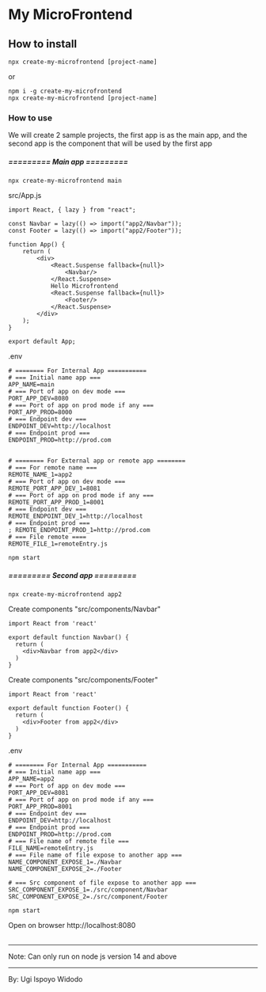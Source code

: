 # My MicroFrontend

<h2>How to install</h2>

```
npx create-my-microfrontend [project-name]
```

or

```
npm i -g create-my-microfrontend
npx create-my-microfrontend [project-name]
```

<h3>How to use</h3>
<p>We will create 2 sample projects, the first app is as the main app, and the second app is the component that will be used by the first app</p>

<h5>========= Main app =========</h5>

``` 
npx create-my-microfrontend main
```

src/App.js
```
import React, { lazy } from "react";

const Navbar = lazy(() => import("app2/Navbar"));
const Footer = lazy(() => import("app2/Footer"));

function App() {
    return (
        <div>
            <React.Suspense fallback={null}>
                <Navbar/>
            </React.Suspense>
            Hello Microfrontend
            <React.Suspense fallback={null}>
                <Footer/>
            </React.Suspense>
        </div>
    );
}

export default App;
```


.env
``` 
# ======== For Internal App ===========
# === Initial name app ===
APP_NAME=main
# === Port of app on dev mode === 
PORT_APP_DEV=8080
# === Port of app on prod mode if any === 
PORT_APP_PROD=8000
# === Endpoint dev ===
ENDPOINT_DEV=http://localhost
# === Endpoint prod ===
ENDPOINT_PROD=http://prod.com


# ======== For External app or remote app ========
# === For remote name ===
REMOTE_NAME_1=app2
# === Port of app on dev mode === 
REMOTE_PORT_APP_DEV_1=8081
# === Port of app on prod mode if any === 
REMOTE_PORT_APP_PROD_1=8001
# === Endpoint dev ===
REMOTE_ENDPOINT_DEV_1=http://localhost
# === Endpoint prod ===
; REMOTE_ENDPOINT_PROD_1=http://prod.com
# === File remote ====
REMOTE_FILE_1=remoteEntry.js
```

``` 
npm start
```

<h5>========= Second app =========</h5>

``` 
npx create-my-microfrontend app2
```

Create components "src/components/Navbar"
```
import React from 'react'

export default function Navbar() {
  return (
    <div>Navbar from app2</div>
  )
}
```

Create components "src/components/Footer"
```
import React from 'react'

export default function Footer() {
  return (
    <div>Footer from app2</div>
  )
}
```

.env
``` 
# ======== For Internal App ===========
# === Initial name app ===
APP_NAME=app2
# === Port of app on dev mode === 
PORT_APP_DEV=8081
# === Port of app on prod mode if any === 
PORT_APP_PROD=8001
# === Endpoint dev ===
ENDPOINT_DEV=http://localhost
# === Endpoint prod ===
ENDPOINT_PROD=http://prod.com
# === File name of remote file ===
FILE_NAME=remoteEntry.js
# === File name of file expose to another app ===
NAME_COMPONENT_EXPOSE_1=./Navbar
NAME_COMPONENT_EXPOSE_2=./Footer

# === Src component of file expose to another app ===
SRC_COMPONENT_EXPOSE_1=./src/component/Navbar
SRC_COMPONENT_EXPOSE_2=./src/component/Footer

```

```
npm start
```

<span>Open on browser http://localhost:8080<span>
<br/>
<br/>

<hr/>
<span>Note: Can only run on node js version 14 and above<span>
<hr/>

<span>By: Ugi Ispoyo Widodo</span>
